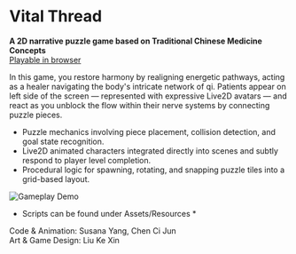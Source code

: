 # Vital Thread

**A 2D narrative puzzle game based on Traditional Chinese Medicine Concepts**  
[Playable in browser](https://syangx.itch.io/vitalthreads)

In this game, you restore harmony by realigning energetic pathways, acting as a healer navigating the body's intricate network of qi. Patients appear on left side of the screen — represented with expressive Live2D avatars — and react as you unblock the flow within their nerve systems by connecting puzzle pieces.

- Puzzle mechanics involving piece placement, collision detection, and goal state recognition.
- Live2D animated characters integrated directly into scenes and subtly respond to player level completion.
- Procedural logic for spawning, rotating, and snapping puzzle tiles into a grid-based layout.

![Gameplay Demo](assets/gameplay.gif)

* Scripts can be found under Assets/Resources *

Code & Animation: Susana Yang, Chen Ci Jun  
Art & Game Design: Liu Ke Xin
